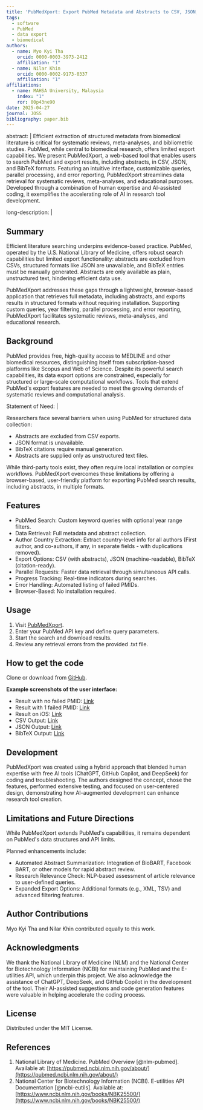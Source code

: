```yaml
---
title: 'PubMedXport: Export PubMed Metadata and Abstracts to CSV, JSON, and BibTeX'
tags:
  - software
  - PubMed
  - data export
  - biomedical
authors:
  - name: Myo Kyi Tha
    orcid: 0000-0003-3973-2412
    affiliation: "1"
  - name: Nilar Khin
    orcid: 0000-0002-9173-0337
    affiliation: "1"
affiliations:
  - name: MAHSA University, Malaysia
    index: "1"
    ror: 00p43ne90
date: 2025-04-27
journal: JOSS
bibliography: paper.bib
---
```


abstract: |
  Efficient extraction of structured metadata from biomedical literature is critical for systematic reviews, meta-analyses, and bibliometric studies. PubMed, while central to biomedical research, offers limited export capabilities. We present PubMedXport, a web-based tool that enables users to search PubMed and export results, including abstracts, in CSV, JSON, and BibTeX formats. Featuring an intuitive interface, customizable queries, parallel processing, and error reporting, PubMedXport streamlines data retrieval for systematic reviews, meta-analyses, and educational purposes. Developed through a combination of human expertise and AI-assisted coding, it exemplifies the accelerating role of AI in research tool development.

long-description: |
## Summary

  Efficient literature searching underpins evidence-based practice. PubMed, operated by the U.S. National Library of Medicine, offers robust search capabilities but limited export functionality: abstracts are excluded from CSVs, structured formats like JSON are unavailable, and BibTeX entries must be manually generated. Abstracts are only available as plain, unstructured text, hindering efficient data use.

  PubMedXport addresses these gaps through a lightweight, browser-based application that retrieves full metadata, including abstracts, and exports results in structured formats without requiring installation. Supporting custom queries, year filtering, parallel processing, and error reporting, PubMedXport facilitates systematic reviews, meta-analyses, and educational research.

## Background

  PubMed provides free, high-quality access to MEDLINE and other biomedical resources, distinguishing itself from subscription-based platforms like Scopus and Web of Science. Despite its powerful search capabilities, its data export options are constrained, especially for structured or large-scale computational workflows. Tools that extend PubMed's export features are needed to meet the growing demands of systematic reviews and computational analysis.

Statement of Need: |

  Researchers face several barriers when using PubMed for structured data collection:

  - Abstracts are excluded from CSV exports.
  - JSON format is unavailable.
  - BibTeX citations require manual generation.
  - Abstracts are supplied only as unstructured text files.

  While third-party tools exist, they often require local installation or complex workflows. PubMedXport overcomes these limitations by offering a browser-based, user-friendly platform for exporting PubMed search results, including abstracts, in multiple formats.

## Features

  - PubMed Search: Custom keyword queries with optional year range filters.
  - Data Retrieval: Full metadata and abstract collection.
  - Author Country Extraction: Extract country-level info for all authors (First author, and co-authors, if any, in separate fields - with duplications removed). 
  - Export Options: CSV (with abstracts), JSON (machine-readable), BibTeX (citation-ready).
  - Parallel Requests: Faster data retrieval through simultaneous API calls.
  - Progress Tracking: Real-time indicators during searches.
  - Error Handling: Automated listing of failed PMIDs.
  - Browser-Based: No installation required.

## Usage

  1. Visit [PubMedXport](https://drmyo.github.io/pubmedxport).
  2. Enter your PubMed API key and define query parameters.
  3. Start the search and download results.
  4. Review any retrieval errors from the provided .txt file.

## How to get the code

  Clone or download from [GitHub](https://github.com/drmyo/pubmedxport).

  **Example screenshots of the user interface:**

  - Result with no failed PMID: [Link](https://github.com/drmyo/pubmedxport/blob/main/screenshots/1.jpg)
  - Result with 1 failed PMID: [Link](https://github.com/drmyo/pubmedxport/blob/main/screenshots/2.jpg?raw=true)
  - Result on iOS: [Link](https://github.com/drmyo/pubmedxport/blob/main/screenshots/3.JPG)
  - CSV Output: [Link](https://github.com/drmyo/pubmedxport/blob/main/screenshots/4.JPG)
  - JSON Output: [Link](https://github.com/drmyo/pubmedxport/blob/main/screenshots/5.JPG)
  - BibTeX Output: [Link](https://github.com/drmyo/pubmedxport/blob/main/screenshots/6.JPG)

## Development

  PubMedXport was created using a hybrid approach that blended human expertise with free AI tools (ChatGPT, GitHub Copilot, and DeepSeek) for coding and troubleshooting. The authors designed the concept, chose the features, performed extensive testing, and focused on user-centered design, demonstrating how AI-augmented development can enhance research tool creation.
  
## Limitations and Future Directions

  While PubMedXport extends PubMed's capabilities, it remains dependent on PubMed's data structures and API limits.

  Planned enhancements include:

  - Automated Abstract Summarization: Integration of BioBART, Facebook BART, or other models for rapid abstract review.
  - Research Relevance Check: NLP-based assessment of article relevance to user-defined queries.
  - Expanded Export Options: Additional formats (e.g., XML, TSV) and advanced filtering features.

## Author Contributions

  Myo Kyi Tha and Nilar Khin contributed equally to this work.

## Acknowledgments

  We thank the National Library of Medicine (NLM) and the National Center for Biotechnology Information (NCBI) for maintaining PubMed and the E-utilities API, which underpin this project. We also acknowledge the assistance of ChatGPT, DeepSeek, and GitHub Copilot in the development of the tool. Their AI-assisted suggestions and code generation features were valuable in helping accelerate the coding process.

## License

  Distributed under the MIT License.

## References

  1. National Library of Medicine. PubMed Overview [@nlm-pubmed]. Available at: [https://pubmed.ncbi.nlm.nih.gov/about/](https://pubmed.ncbi.nlm.nih.gov/about/)
  2. National Center for Biotechnology Information (NCBI). E-utilities API Documentation [@ncbi-eutils]. Available at: [https://www.ncbi.nlm.nih.gov/books/NBK25500/](https://www.ncbi.nlm.nih.gov/books/NBK25500/)
